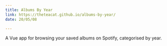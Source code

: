 ```yaml
---
title: Albums By Year
link: https://theteacat.github.io/albums-by-year/
date: 20/05/08

---
```

A Vue app for browsing your saved albums on Spotify, categorised by year.